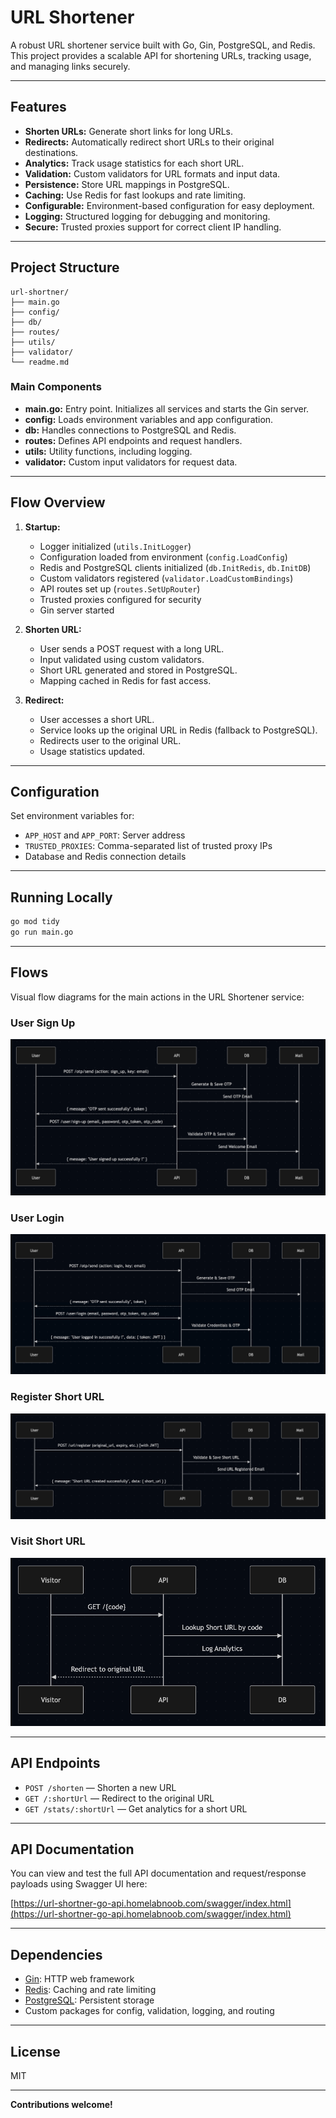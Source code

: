 # URL Shortener

A robust URL shortener service built with Go, Gin, PostgreSQL, and Redis.  
This project provides a scalable API for shortening URLs, tracking usage, and managing links securely.

---

## Features

- **Shorten URLs:** Generate short links for long URLs.
- **Redirects:** Automatically redirect short URLs to their original destinations.
- **Analytics:** Track usage statistics for each short URL.
- **Validation:** Custom validators for URL formats and input data.
- **Persistence:** Store URL mappings in PostgreSQL.
- **Caching:** Use Redis for fast lookups and rate limiting.
- **Configurable:** Environment-based configuration for easy deployment.
- **Logging:** Structured logging for debugging and monitoring.
- **Secure:** Trusted proxies support for correct client IP handling.

---

## Project Structure

```
url-shortner/
├── main.go
├── config/
├── db/
├── routes/
├── utils/
├── validator/
└── readme.md
```

### Main Components

- **main.go:** Entry point. Initializes all services and starts the Gin server.
- **config:** Loads environment variables and app configuration.
- **db:** Handles connections to PostgreSQL and Redis.
- **routes:** Defines API endpoints and request handlers.
- **utils:** Utility functions, including logging.
- **validator:** Custom input validators for request data.

---

## Flow Overview

1. **Startup:**
    - Logger initialized (`utils.InitLogger`)
    - Configuration loaded from environment (`config.LoadConfig`)
    - Redis and PostgreSQL clients initialized (`db.InitRedis`, `db.InitDB`)
    - Custom validators registered (`validator.LoadCustomBindings`)
    - API routes set up (`routes.SetUpRouter`)
    - Trusted proxies configured for security
    - Gin server started

2. **Shorten URL:**
    - User sends a POST request with a long URL.
    - Input validated using custom validators.
    - Short URL generated and stored in PostgreSQL.
    - Mapping cached in Redis for fast access.

3. **Redirect:**
    - User accesses a short URL.
    - Service looks up the original URL in Redis (fallback to PostgreSQL).
    - Redirects user to the original URL.
    - Usage statistics updated.

---

## Configuration

Set environment variables for:

- `APP_HOST` and `APP_PORT`: Server address
- `TRUSTED_PROXIES`: Comma-separated list of trusted proxy IPs
- Database and Redis connection details

---

## Running Locally

```bash
go mod tidy
go run main.go
```

---

## Flows

Visual flow diagrams for the main actions in the URL Shortener service:

### User Sign Up
![User Sign Up Flow](flows/user-signup.png)

### User Login
![User Login Flow](flows/user-login.png)

### Register Short URL
![Register URL Flow](flows/register-url.png)

### Visit Short URL
![Visit Short URL Flow](flows/visit-url.png)

---

## API Endpoints

- `POST /shorten` — Shorten a new URL
- `GET /:shortUrl` — Redirect to the original URL
- `GET /stats/:shortUrl` — Get analytics for a short URL

---

## API Documentation

You can view and test the full API documentation and request/response payloads using Swagger UI here:

[https://url-shortner-go-api.homelabnoob.com/swagger/index.html](https://url-shortner-go-api.homelabnoob.com/swagger/index.html)

---

## Dependencies

- [Gin](https://github.com/gin-gonic/gin): HTTP web framework
- [Redis](https://github.com/go-redis/redis): Caching and rate limiting
- [PostgreSQL](https://github.com/lib/pq): Persistent storage
- Custom packages for config, validation, logging, and routing

---

## License

MIT

---

**Contributions welcome!**
